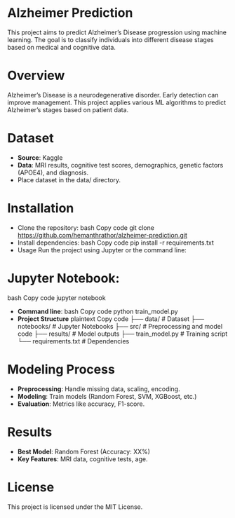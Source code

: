 # Alzheimer Prediction
This project aims to predict Alzheimer’s Disease progression using machine learning. The goal is to classify individuals into different disease stages based on medical and cognitive data.

# Overview
Alzheimer’s Disease is a neurodegenerative disorder. Early detection can improve management. This project applies various ML algorithms to predict Alzheimer’s stages based on patient data.

# Dataset
- **Source**: Kaggle
- **Data**: MRI results, cognitive test scores, demographics, genetic factors (APOE4), and diagnosis.
- Place dataset in the data/ directory.
 
# Installation
- Clone the repository:
bash
Copy code
git clone https://github.com/hemanthrathor/alzheimer-prediction.git
- Install dependencies:
bash
Copy code
pip install -r requirements.txt
- Usage
Run the project using Jupyter or the command line:

# Jupyter Notebook:
bash
Copy code
jupyter notebook
- **Command line**:
bash
Copy code
python train_model.py
- **Project Structure**
plaintext
Copy code
├── data/            # Dataset
├── notebooks/       # Jupyter Notebooks
├── src/             # Preprocessing and model code
├── results/         # Model outputs
├── train_model.py   # Training script
└── requirements.txt # Dependencies
# Modeling Process
- **Preprocessing**: Handle missing data, scaling, encoding.
- **Modeling**: Train models (Random Forest, SVM, XGBoost, etc.)
- **Evaluation**: Metrics like accuracy, F1-score.
# Results
- **Best Model**: Random Forest (Accuracy: XX%)
- **Key Features**: MRI data, cognitive tests, age.
# License
This project is licensed under the MIT License.
